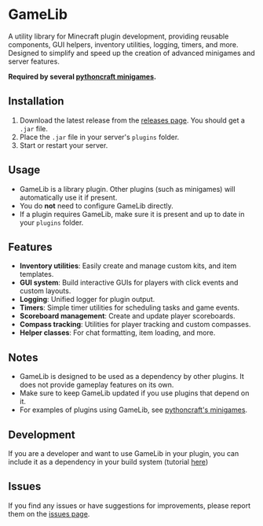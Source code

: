 # GameLib

A utility library for Minecraft plugin development, providing reusable components, GUI helpers, inventory utilities, logging, timers, and more. Designed to simplify and speed up the creation of advanced minigames and server features.

**Required by several [pythoncraft minigames](https://github.com/orgs/pcminigames/repositories).**

## Installation

1. Download the latest release from the [releases page](https://github.com/pcminigames/gamelib/releases). You should get a `.jar` file.
2. Place the `.jar` file in your server's `plugins` folder.
3. Start or restart your server.

## Usage

- GameLib is a library plugin. Other plugins (such as minigames) will automatically use it if present.
- You do **not** need to configure GameLib directly.
- If a plugin requires GameLib, make sure it is present and up to date in your `plugins` folder.

## Features

- **Inventory utilities**: Easily create and manage custom kits, and item templates.
- **GUI system**: Build interactive GUIs for players with click events and custom layouts.
- **Logging**: Unified logger for plugin output.
- **Timers**: Simple timer utilities for scheduling tasks and game events.
- **Scoreboard management**: Create and update player scoreboards.
- **Compass tracking**: Utilities for player tracking and custom compasses.
- **Helper classes**: For chat formatting, item loading, and more.

## Notes

- GameLib is designed to be used as a dependency by other plugins. It does not provide gameplay features on its own.
- Make sure to keep GameLib updated if you use plugins that depend on it.
- For examples of plugins using GameLib, see [pythoncraft's minigames](https://github.com/orgs/pcminigames/repositories).

## Development

If you are a developer and want to use GameLib in your plugin, you can include it as a dependency in your build system (tutorial [here](https://github.com/pcminigames/gamelib/blob/main/IMPORT.md))

## Issues

If you find any issues or have suggestions for improvements, please report them on the [issues page](https://github.com/pcminigames/gamelib/issues).
